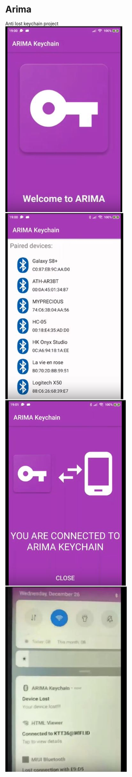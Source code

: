 # Arima
Anti lost keychain project
![alt text](https://raw.githubusercontent.com/rezaarrazi/Arima/master/Capture.JPG)
![alt text](https://raw.githubusercontent.com/rezaarrazi/Arima/master/Capture2.JPG)
![alt text](https://raw.githubusercontent.com/rezaarrazi/Arima/master/Capture3.JPG)
![alt text](https://raw.githubusercontent.com/rezaarrazi/Arima/master/Capture4.JPG)
